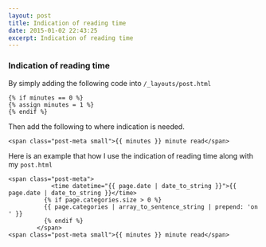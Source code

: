 ```yaml
---
layout: post
title: Indication of reading time
date: 2015-01-02 22:43:25
excerpt: Indication of reading time
---
```


### Indication of reading time

By simply adding the following code into `/_layouts/post.html`

```{% assign minutes = content | number_of_words | divided_by: 180 %}
{% if minutes == 0 %}
{% assign minutes = 1 %}
{% endif %} 
```

Then add the following to where indication is needed.

`<span class="post-meta small">{{ minutes }} minute read</span>`

Here is an example that how I use the indication of reading time along with my `post.html`

```
<span class="post-meta">
        	<time datetime="{{ page.date | date_to_string }}">{{ page.date | date_to_string }}</time>
          {% if page.categories.size > 0 %}
          {{ page.categories | array_to_sentence_string | prepend: 'on ' }}
          {% endif %}
        </span>
<span class="post-meta small">{{ minutes }} minute read</span>
```

